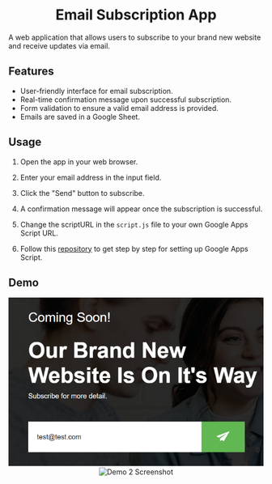 # <h1 align="center">Email Subscription App</h1>

A web application that allows users to subscribe to your brand new website and receive updates via email.

## Features

- User-friendly interface for email subscription.
- Real-time confirmation message upon successful subscription.
- Form validation to ensure a valid email address is provided.
- Emails are saved in a Google Sheet.

## Usage

1. Open the app in your web browser.

2. Enter your email address in the input field.

3. Click the "Send" button to subscribe.

4. A confirmation message will appear once the subscription is successful.

5. Change the scriptURL in the `script.js` file to your own Google Apps Script URL.

6. Follow this [repository](https://github.com/jamiewilson/form-to-google-sheets) to get step by step for setting up Google Apps Script.

## Demo

<p align="center">
  <img src="images/demo1.png" alt="Demo 1 Screenshot">
  <img src="images/demo3.png" alt="Demo 2 Screenshot">
</p>
